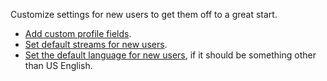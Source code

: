 Customize settings for new users to get them off to a great start.

* [Add custom profile fields](/help/add-custom-profile-fields).
* [Set default streams for new users](/help/set-default-streams-for-new-users).
* [Set the default language for new users][change-default-language],
  if it should be something other than US English.

[change-default-language]: /help/change-the-default-language-for-your-organization
